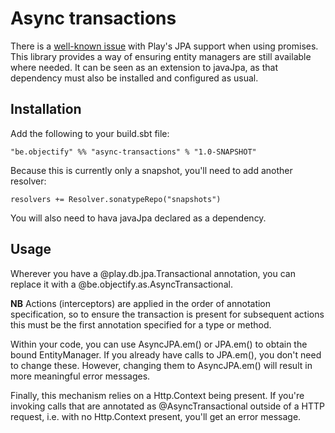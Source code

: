 Async transactions
==================

There is a [well-known issue](https://github.com/playframework/playframework/pull/2042) with Play's JPA support when
using promises.  This library provides a way of ensuring entity managers are still available where needed.  It can be
seen as an extension to javaJpa, as that dependency must also be installed and configured as usual.

Installation
------------
Add the following to your build.sbt file:

    "be.objectify" %% "async-transactions" % "1.0-SNAPSHOT" 

Because this is currently only a snapshot, you'll need to add another resolver:

    resolvers += Resolver.sonatypeRepo("snapshots")

You will also need to hava javaJpa declared as a dependency.

Usage
-----
Wherever you have a @play.db.jpa.Transactional annotation, you can replace it with a @be.objectify.as.AsyncTransactional.

**NB** Actions (interceptors) are applied in the order of annotation specification, so to ensure the transaction is
present for subsequent actions this must be the first annotation specified for a type or method.

Within your code, you can use AsyncJPA.em() or JPA.em() to obtain the bound EntityManager.  If you already have calls
to JPA.em(), you don't need to change these.  However, changing them to AsyncJPA.em() will result in more meaningful
error messages.

Finally, this mechanism relies on a Http.Context being present.  If you're invoking calls that are annotated as
@AsyncTransactional outside of a HTTP request, i.e. with no Http.Context present, you'll get an error message.

